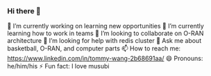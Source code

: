 ### Hi there 👋


🔭 I’m currently working on learning new opportunities
🌱 I’m currently learning how to work in teams
👯 I’m looking to collaborate on O-RAN architecture
🤔 I’m looking for help with redis cluster
💬 Ask me about basketball, O-RAN, and computer parts
📫 How to reach me: https://www.linkedin.com/in/tommy-wang-2b68691aa/
😄 Pronouns: he/him/his
⚡ Fun fact: I love musubi 

